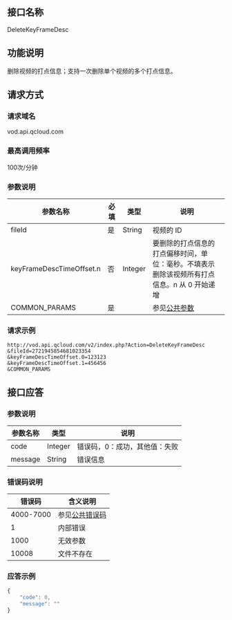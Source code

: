 ## 接口名称
DeleteKeyFrameDesc

## 功能说明
删除视频的打点信息；支持一次删除单个视频的多个打点信息。

## 请求方式

### 请求域名
vod.api.qcloud.com

### 最高调用频率
100次/分钟

### 参数说明
| 参数名称 | 必填 | 类型 | 说明 |
|---------|---------|---------|---------|
| fileId | 是 | String | 视频的 ID |
| keyFrameDescTimeOffset.n | 否 | Integer | 要删除的打点信息的打点偏移时间，单位：毫秒。不填表示删除该视频所有打点信息。n 从 0 开始递增 |
| COMMON_PARAMS | 是 |  | 参见[公共参数](/document/api/213/6976) |

### 请求示例
```
http://vod.api.qcloud.com/v2/index.php?Action=DeleteKeyFrameDesc
&fileId=2721945854681023354
&keyFrameDescTimeOffset.0=123123
&keyFrameDescTimeOffset.1=456456
&COMMON_PARAMS
```
## 接口应答

### 参数说明
| 参数名称 | 类型 | 说明 |
|---------|---------|---------|
| code | Integer | 错误码，0：成功，其他值：失败 |
| message | String | 错误信息 |

### 错误码说明
| 错误码 | 含义说明|
|---------|---------|
| 4000-7000 | 参见[公共错误码](/document/product/266/7783)  |
| 1 | 内部错误 |
| 1000 | 无效参数  |
| 10008 | 文件不存在  |

### 应答示例
```javascript
{
    "code": 0,
    "message": ""
}
```
